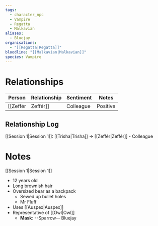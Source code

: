 ```yaml
---
tags:
  - character_npc
  - Vampire
  - Regatta
  - Malkavian
aliases:
  - Bluejay
organisations:
  - "[[Regatta|Regatta]]"
bloodline: "[[Malkavian|Malkavian]]"
species: Vampire
---
```


# Relationships
| Person     | Relationship | Sentiment | Notes |
| ---------- | ------------ | --------- | ----- |
| [[Zeffér|Zeffér]] | Colleague    | Positive  |       |
## Relationship Log
[[Session 1|Session 1]]: [[Trisha|Trisha]] -> [[Zeffér|Zeffér]] - Colleague

# Notes
[[Session 1|Session 1]]
- 12 years old
- Long brownish hair
- Oversized bear as a backpack
	- Sewed up bullet holes
	- Mr Fluff
- Uses [[Auspex|Auspex]]
- Representative of [[Owl|Owl]]
	- **Mask**: --Sparrow-- Bluejay


